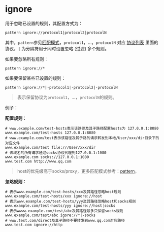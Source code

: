 # ignore

用于忽略已设置的规则，其配置方式为：
```
pattern ignore://protocol1|protocol2|protocolN
```

其中，`pattern`参见[匹配模式](../pattern.html)，`protocol1`，...，`protocolN` 对应 [协议列表](../rules/.md) 里面的协议，`|` 为分隔符用于同时设置忽略 (过滤) 多个规则。

如果要忽略所有规则：
```
pattern ignore://*
```

如果要保留某些已设置的规则：
```
pattern ignore://*|-protocol1|-protocol2|-protocolN
```
> 表示保留协议为`protocol1`，...，`protocolN`的规则。

例子：

**配置规则：**
```
# www.example.com/test-hosts表示该路径及其子路径配置hosts为 127.0.0.1:8080
www.example.com/test-hosts 127.0.0.1:8080
# www.example.com/test表示该路径及其子路的请求转发到本地/User/xxx/dir目录下的对应文件
www.example.com/test file:///User/xxx/dir
# 该域名的所有请求通过socks协议代理到127.0.0.1:1080
www.example.com socks://127.0.0.1:1080
www.test.com http://www.qq.com
```
> host的优先级高于socks/proxy，更多匹配模式参考：[pattern](../pattern.html)。

**忽略规则：**
```
# 表示www.example.com/test-hosts/xxx及其路径忽略host规则
www.example.com/test-hosts/xxx ignore://host
# 表示www.example.com/test-hosts/yyy及其路径忽略host和socks规则
www.example.com/test-hosts/yyy ignore://host|socks
# 表示wwww.example.com/test/abc及其路径最多只保留socks规则
www.example.com/test/abc igore://*|-socks
# www.test.com/direct及其子路径不要转发到www.qq.com对应路径
www.test.com ignore://http
```

